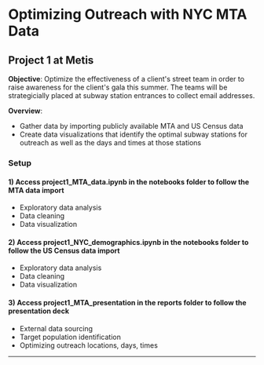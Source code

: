 # Optimizing Outreach with NYC MTA Data

## Project 1 at Metis

**Objective**: Optimize the effectiveness of a client's street team in order to raise awareness for the client's gala this summer. The teams will be strategicially placed at subway station entrances to collect email addresses.

**Overview**:

- Gather data by importing publicly available MTA and US Census data
- Create data visualizations that identify the optimal subway stations for outreach as well as the days and times at those stations

### Setup

#### 1) Access project1_MTA_data.ipynb in the notebooks folder to follow the MTA data import

- Exploratory data analysis
- Data cleaning
- Data visualization

#### 2) Access project1_NYC_demographics.ipynb in the notebooks folder to follow the US Census data import

- Exploratory data analysis
- Data cleaning
- Data visualization

#### 3) Access project1_MTA_presentation in the reports folder to follow the presentation deck

- External data sourcing
- Target population identification
- Optimizing outreach locations, days, times

---

